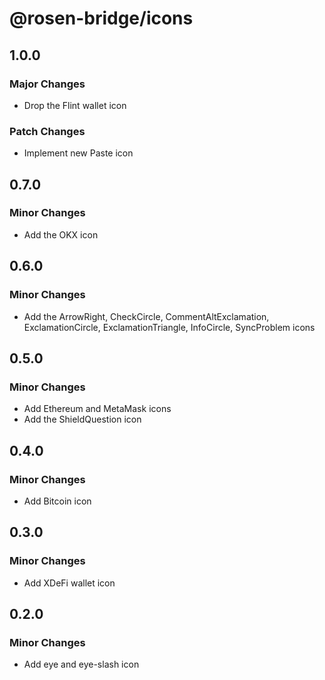 # @rosen-bridge/icons

## 1.0.0

### Major Changes

- Drop the Flint wallet icon

### Patch Changes

- Implement new Paste icon

## 0.7.0

### Minor Changes

- Add the OKX icon

## 0.6.0

### Minor Changes

- Add the ArrowRight, CheckCircle, CommentAltExclamation, ExclamationCircle, ExclamationTriangle, InfoCircle, SyncProblem icons

## 0.5.0

### Minor Changes

- Add Ethereum and MetaMask icons
- Add the ShieldQuestion icon

## 0.4.0

### Minor Changes

- Add Bitcoin icon

## 0.3.0

### Minor Changes

- Add XDeFi wallet icon

## 0.2.0

### Minor Changes

- Add eye and eye-slash icon

